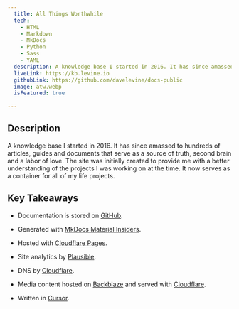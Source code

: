 ```yaml
---
  title: All Things Worthwhile
  tech:
    - HTML
    - Markdown
    - MkDocs
    - Python
    - Sass
    - YAML
  description: A knowledge base I started in 2016. It has since amassed to hundreds of articles, guides and documents that serve as a source of truth, second brain and a labor of love.
  liveLink: https://kb.levine.io
  githubLink: https://github.com/davelevine/docs-public
  image: atw.webp
  isFeatured: true
  
---
```


## Description

A knowledge base I started in 2016. It has since amassed to hundreds of articles, guides and documents that serve as a source of truth, second brain and a labor of love. The site was initially created to provide me with a better understanding of the projects I was working on at the time. It now serves as a container for all of my life projects.

## Key Takeaways

* Documentation is stored on [GitHub].
* Generated with [MkDocs Material Insiders].
* Hosted with [Cloudflare Pages].
* Site analytics by [Plausible].
* DNS by [Cloudflare].
* Media content hosted on [Backblaze] and served with [Cloudflare].
* Written in [Cursor].

  [GitHub]: https://github.com/davelevine/docs-public
  [MkDocs Material Insiders]: https://github.com/squidfunk/mkdocs-material
  [Cloudflare Pages]: https://pages.cloudflare.com
  [Cloudflare]: https://cloudflare.com
  [Backblaze]: https://www.backblaze.com
  [Cursor]: https://cursor.sh
  [Plausible]: https://plausible.io/levine.io
